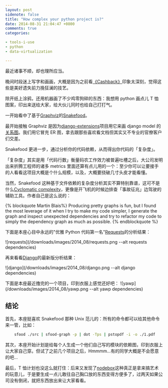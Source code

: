 ```yaml
---
layout: post
sidenote: false
title: "How complex your python project is?"
date: 2014-08-31 21:04:47 +0800
comments: true
categories:

- tools-i-use
- python
- data-virtualization

---
```


最近诸事不顺，却也理所应当。

晚间时段迷上写字和画画，大概是因为之前看[《Cashback》](http://www.imdb.com/title/tt0460740/)印象太深刻，觉得这些是美好遗失前力挽狂澜的技艺。

除开纸上涂鸦，还用机器画了不少鸡零狗碎的东西：我想用 python 画点儿 T 恤图案，印出来送给大家，给大伙儿同时也给自己打打气。

一开始看中了基于[Graphviz](http://www.graphviz.org/)的[Snakefood](http://furius.ca/snakefood/)。

最开始接触 Graphviz 是因为[django-extensions](https://github.com/django-extensions/django-extensions)项目用它来画 django model 的[关系图](https://code.djangoproject.com/wiki/DjangoGraphviz)。我们用它冒充 ER 图，拿去跟那些喜欢看文档但其实又不专业的官僚客户们交差。

Snakefood 更进一步，通过分析你的代码依赖，从而得出你代码的「复杂度」。

「复杂度」其实是用「代码行数」衡量码农工作效力被普遍吐槽之后，大公司发明出来折腾工程师的诸多 metrics 里面还算有点儿用的一个：至少你可以让要接手的人看看这项目大概是个什么规模，以及，大概要挠破几寸头皮才能看懂。

当然，Snakefood 这种基于文件依赖的复杂度分析其实不算特别靠谱，这可不是什么[Cyclomatic complexity](https://en.wikipedia.org/wiki/Cyclomatic_complexity)，更像是开飞机的时候边排查「事故征兆」边驾驶的辅助工具。作者自己是这么说的：

{% blockquote Martin Blais%}
Producing pretty graphs is fun, but I found the most leverage of it when I try to make my code simpler, I generate the graph and inspect unexpected dependencies and try to refactor my code to simply the dependency graph as much as possible.
{% endblockquote %}

下面是本座心目中永远的"优雅 Python 代码第一名"[Requests](http://docs.python-requests.org/en/latest/)的分析结果：

![requests](/downloads/images/2014_08/requests.png --alt requests dependencies)

再来看看[Django](https://github.com/django/django)的最新版分析结果：

![django](/downloads/images/2014_08/django.png --alt django dependencies)

下面是本座最近撸完的一个项目，印到衣服上感觉还好吧：
![yawp](/downloads/images/2014_08/yawp.png --alt yawp dependencies)

结论
------

首先，本座挺喜欢 Snakefood 那种 Unix 范儿的：所有的命令都可以给其他命令来一管，比如：

```bash
    sfood ./src | sfood-graph -p | dot -Tps | pstopdf -i -o ./1.pdf
```

其次，本座开始计划是给每个人生成一个他们自己写的模块的依赖图，印到衣服上让大家自己穿。但试了之前几个项目之后，Hmmmm...有的同学大概是不会愿意的吧...

最后，T 恤计划也没这么就打住：后来又发现了[nodebox](http://nodebox.net/)这种真正是拿来搞艺术的玩意儿，于是要生成一点儿敢往自己胸口放的东西变得方便多了，过两天如果公司没有倒闭，就把东西放出来让大家看看。


